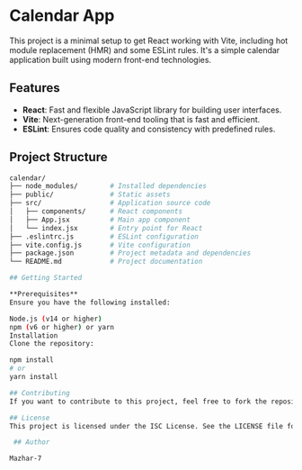 # Calendar App

This project is a minimal setup to get React working with Vite, including hot module replacement (HMR) and some ESLint rules. It's a simple calendar application built using modern front-end technologies.

## Features

- **React**: Fast and flexible JavaScript library for building user interfaces.
- **Vite**: Next-generation front-end tooling that is fast and efficient.
- **ESLint**: Ensures code quality and consistency with predefined rules.

## Project Structure

```bash
calendar/
├── node_modules/        # Installed dependencies
├── public/              # Static assets
├── src/                 # Application source code
│   ├── components/      # React components
│   ├── App.jsx          # Main app component
│   └── index.jsx        # Entry point for React
├── .eslintrc.js         # ESLint configuration
├── vite.config.js       # Vite configuration
├── package.json         # Project metadata and dependencies
└── README.md            # Project documentation

## Getting Started

**Prerequisites**
Ensure you have the following installed:

Node.js (v14 or higher)
npm (v6 or higher) or yarn
Installation
Clone the repository:

npm install
# or
yarn install

## Contributing
If you want to contribute to this project, feel free to fork the repository, create a new branch, and submit a pull request. Please ensure your code adheres to the ESLint rules defined in the project.

## License
This project is licensed under the ISC License. See the LICENSE file for more details.

 ## Author

Mazhar-7
